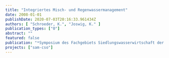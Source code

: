 ```yaml
---
title: "Integriertes Misch- und Regenwassermanagement"
date: 2008-01-01
publishDate: 2020-07-03T20:16:33.961434Z
authors: [ "Schroeder, K.", "Joswig, K." ]
publication_types: ["0"]
abstract: ""
featured: false
publication: "*Symposium des Fachgebiets Siedlungswasserwirtschaft der TU Berlin „Herausforderungen für die Siedlungswasserwirtschaft“, Berlin*"
projects: ["sam-cso"]
---
```


